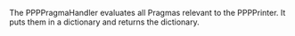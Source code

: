 The PPPPragmaHandler evaluates all Pragmas relevant to the PPPPrinter. It puts them in a dictionary and returns the dictionary.
